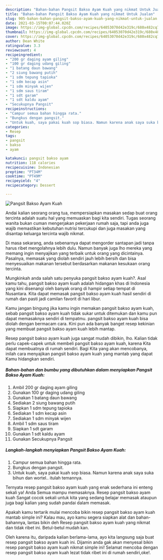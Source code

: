 ```yaml
---
description: "Bahan-bahan Pangsit Bakso Ayam Kuah yang nikmat Untuk Jualan"
title: "Bahan-bahan Pangsit Bakso Ayam Kuah yang nikmat Untuk Jualan"
slug: 905-bahan-bahan-pangsit-bakso-ayam-kuah-yang-nikmat-untuk-jualan
date: 2021-03-15T00:07:44.020Z
image: https://img-global.cpcdn.com/recipes/64053070d42e319c/680x482cq70/pangsit-bakso-ayam-kuah-foto-resep-utama.jpg
thumbnail: https://img-global.cpcdn.com/recipes/64053070d42e319c/680x482cq70/pangsit-bakso-ayam-kuah-foto-resep-utama.jpg
cover: https://img-global.cpcdn.com/recipes/64053070d42e319c/680x482cq70/pangsit-bakso-ayam-kuah-foto-resep-utama.jpg
author: Dean White
ratingvalue: 3.3
reviewcount: 4
recipeingredient:
- "200 gr daging ayam giling"
- "100 gr daging udang giling"
- "1 batang daun bawang"
- "2 siung bawang putih"
- "1 sdm tepung tapioka"
- "1 sdm kecap asin"
- "1 sdm minyak wijen"
- "1 sdm saus tiram"
- "1 sdt garam"
- "1 sdt kaldu ayam"
- "Secukupnya Pangsit"
recipeinstructions:
- "Campur semua bahan hingga rata."
- "Bungkus dengan pangsit."
- "Untuk kuah, saya pakai kuah sop biasa. Namun karena anak saya suka bihun dan wortel.. itulah temannya."
categories:
- Resep
tags:
- pangsit
- bakso
- ayam

katakunci: pangsit bakso ayam 
nutrition: 118 calories
recipecuisine: Indonesian
preptime: "PT34M"
cooktime: "PT49M"
recipeyield: "4"
recipecategory: Dessert

---
```



![Pangsit Bakso Ayam Kuah](https://img-global.cpcdn.com/recipes/64053070d42e319c/680x482cq70/pangsit-bakso-ayam-kuah-foto-resep-utama.jpg)

Andai kalian seorang orang tua, mempersiapkan masakan sedap buat orang tercinta adalah suatu hal yang memuaskan bagi kita sendiri. Tugas seorang  wanita bukan cuman mengerjakan pekerjaan rumah saja, tapi anda juga wajib memastikan kebutuhan nutrisi tercukupi dan juga masakan yang disantap keluarga tercinta wajib nikmat.

Di masa  sekarang, anda sebenarnya dapat mengorder santapan jadi tanpa harus ribet mengolahnya lebih dulu. Namun banyak juga lho mereka yang memang ingin menyajikan yang terbaik untuk orang yang dicintainya. Pasalnya, memasak yang diolah sendiri jauh lebih bersih dan bisa menyesuaikan makanan tersebut berdasarkan makanan kesukaan orang tercinta. 



Mungkinkah anda salah satu penyuka pangsit bakso ayam kuah?. Asal kamu tahu, pangsit bakso ayam kuah adalah hidangan khas di Indonesia yang kini disenangi oleh banyak orang di hampir setiap tempat di Nusantara. Kita dapat memasak pangsit bakso ayam kuah hasil sendiri di rumah dan pasti jadi camilan favorit di hari libur.

Kamu jangan bingung jika kamu ingin memakan pangsit bakso ayam kuah, sebab pangsit bakso ayam kuah tidak sukar untuk ditemukan dan kamu pun dapat memasaknya sendiri di tempatmu. pangsit bakso ayam kuah bisa diolah dengan bermacam cara. Kini pun ada banyak banget resep kekinian yang membuat pangsit bakso ayam kuah lebih mantap.

Resep pangsit bakso ayam kuah juga sangat mudah dibikin, lho. Kalian tidak perlu capek-capek untuk membeli pangsit bakso ayam kuah, karena Kita dapat membuatnya di rumah sendiri. Bagi Kita yang akan mencobanya, inilah cara menyajikan pangsit bakso ayam kuah yang mantab yang dapat Kamu hidangkan sendiri.

<!--inarticleads1-->

##### Bahan-bahan dan bumbu yang dibutuhkan dalam menyiapkan Pangsit Bakso Ayam Kuah:

1. Ambil 200 gr daging ayam giling
1. Gunakan 100 gr daging udang giling
1. Gunakan 1 batang daun bawang
1. Sediakan 2 siung bawang putih
1. Siapkan 1 sdm tepung tapioka
1. Sediakan 1 sdm kecap asin
1. Sediakan 1 sdm minyak wijen
1. Ambil 1 sdm saus tiram
1. Siapkan 1 sdt garam
1. Gunakan 1 sdt kaldu ayam
1. Gunakan Secukupnya Pangsit




<!--inarticleads2-->

##### Langkah-langkah menyiapkan Pangsit Bakso Ayam Kuah:

1. Campur semua bahan hingga rata.
1. Bungkus dengan pangsit.
1. Untuk kuah, saya pakai kuah sop biasa. Namun karena anak saya suka bihun dan wortel.. itulah temannya.




Ternyata resep pangsit bakso ayam kuah yang enak sederhana ini enteng sekali ya! Anda Semua mampu memasaknya. Resep pangsit bakso ayam kuah Sangat cocok sekali untuk kita yang sedang belajar memasak ataupun juga bagi kalian yang sudah pandai dalam memasak.

Apakah kamu tertarik mulai mencoba bikin resep pangsit bakso ayam kuah mantab simple ini? Kalau mau, ayo kamu segera siapkan alat dan bahan-bahannya, lantas bikin deh Resep pangsit bakso ayam kuah yang nikmat dan tidak ribet ini. Betul-betul mudah kan. 

Oleh karena itu, daripada kalian berlama-lama, ayo kita langsung saja buat resep pangsit bakso ayam kuah ini. Dijamin anda gak akan menyesal bikin resep pangsit bakso ayam kuah nikmat simple ini! Selamat mencoba dengan resep pangsit bakso ayam kuah lezat tidak ribet ini di rumah sendiri,oke!.

